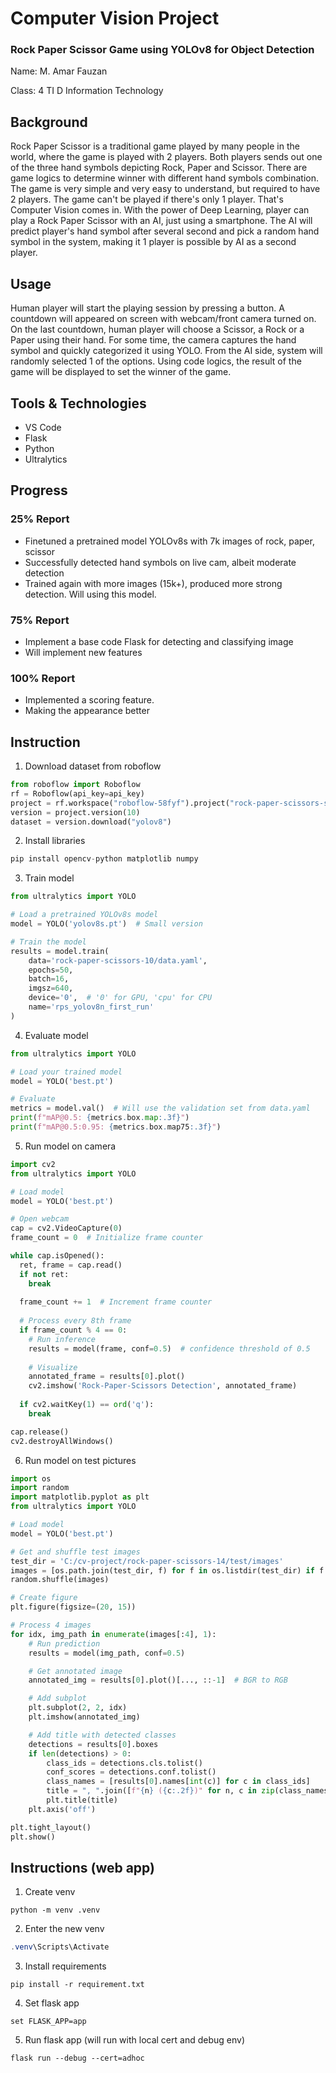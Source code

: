 # Computer Vision Project
### Rock Paper Scissor Game using YOLOv8 for Object Detection
Name: M. Amar Fauzan

Class: 4 TI D Information Technology

## Background
Rock Paper Scissor is a traditional game played by many people in the world, where the game is played with 2 players. Both players sends out one of the three hand symbols depicting Rock, Paper and Scissor. There are game logics to determine winner with different hand symbols combination. The game is very simple and very easy to understand, but required to have 2 players. The game can't be played if there's only 1 player. That's Computer Vision comes in. With the power of Deep Learning, player can play a Rock Paper Scissor with an AI, just using a smartphone. The AI will predict player's hand symbol after several second and pick a random hand symbol in the system, making it 1 player is possible by AI as a second player.

## Usage
Human player will start the playing session by pressing a button. A countdown will appeared on screen with webcam/front camera turned on. On the last countdown, human player will choose a Scissor, a Rock or a Paper using their hand. For some time, the camera captures the hand symbol and quickly categorized it using YOLO. From the AI side, system will randomly selected 1 of the options. Using code logics, the result of the game will be displayed to set the winner of the game.

## Tools & Technologies
- VS Code
- Flask
- Python
- Ultralytics

## Progress

### 25% Report
- Finetuned a pretrained model YOLOv8s with 7k images of rock, paper, scissor
- Successfully detected hand symbols on live cam, albeit moderate detection
- Trained again with more images (15k+), produced more strong detection. Will using this model.

### 75% Report
- Implement a base code Flask for detecting and classifying image
- Will implement new features

### 100% Report
- Implemented a scoring feature.
- Making the appearance better

## Instruction
1. Download dataset from roboflow
```python
from roboflow import Roboflow
rf = Roboflow(api_key=api_key)
project = rf.workspace("roboflow-58fyf").project("rock-paper-scissors-sxsw")
version = project.version(10)
dataset = version.download("yolov8")
```
2. Install libraries
```python
pip install opencv-python matplotlib numpy
```
3. Train model
```python
from ultralytics import YOLO

# Load a pretrained YOLOv8s model
model = YOLO('yolov8s.pt')  # Small version

# Train the model
results = model.train(
    data='rock-paper-scissors-10/data.yaml',
    epochs=50,
    batch=16,
    imgsz=640,
    device='0',  # '0' for GPU, 'cpu' for CPU
    name='rps_yolov8n_first_run'
)
```
4. Evaluate model
```python
from ultralytics import YOLO

# Load your trained model
model = YOLO('best.pt')

# Evaluate
metrics = model.val()  # Will use the validation set from data.yaml
print(f"mAP@0.5: {metrics.box.map:.3f}")
print(f"mAP@0.5:0.95: {metrics.box.map75:.3f}")
```
5. Run model on camera
```python
import cv2
from ultralytics import YOLO

# Load model
model = YOLO('best.pt')

# Open webcam
cap = cv2.VideoCapture(0)
frame_count = 0  # Initialize frame counter

while cap.isOpened():
  ret, frame = cap.read()
  if not ret:
    break
  
  frame_count += 1  # Increment frame counter
  
  # Process every 8th frame
  if frame_count % 4 == 0:
    # Run inference
    results = model(frame, conf=0.5)  # confidence threshold of 0.5
    
    # Visualize
    annotated_frame = results[0].plot()
    cv2.imshow('Rock-Paper-Scissors Detection', annotated_frame)
  
  if cv2.waitKey(1) == ord('q'):
    break

cap.release()
cv2.destroyAllWindows()
```
6. Run model on test pictures
```python
import os
import random
import matplotlib.pyplot as plt
from ultralytics import YOLO

# Load model
model = YOLO('best.pt')

# Get and shuffle test images
test_dir = 'C:/cv-project/rock-paper-scissors-14/test/images'
images = [os.path.join(test_dir, f) for f in os.listdir(test_dir) if f.endswith('.jpg')]
random.shuffle(images)

# Create figure
plt.figure(figsize=(20, 15))

# Process 4 images
for idx, img_path in enumerate(images[:4], 1):
    # Run prediction
    results = model(img_path, conf=0.5)

    # Get annotated image
    annotated_img = results[0].plot()[..., ::-1]  # BGR to RGB

    # Add subplot
    plt.subplot(2, 2, idx)
    plt.imshow(annotated_img)

    # Add title with detected classes
    detections = results[0].boxes
    if len(detections) > 0:
        class_ids = detections.cls.tolist()
        conf_scores = detections.conf.tolist()
        class_names = [results[0].names[int(c)] for c in class_ids]
        title = ", ".join([f"{n} ({c:.2f})" for n, c in zip(class_names, conf_scores)])
        plt.title(title)
    plt.axis('off')

plt.tight_layout()
plt.show()
```
## Instructions (web app)
1. Create venv
```
python -m venv .venv
```
2. Enter the new venv
```powershell
.venv\Scripts\Activate
```
3. Install requirements
```
pip install -r requirement.txt
```
4. Set flask app
```
set FLASK_APP=app
```
5. Run flask app (will run with local cert and debug env)
```
flask run --debug --cert=adhoc
```
